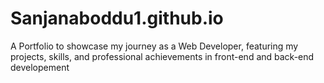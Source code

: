 # Sanjanaboddu1.github.io
A Portfolio to showcase my journey as a Web Developer, featuring my projects, skills, and professional achievements in front-end and back-end developement
